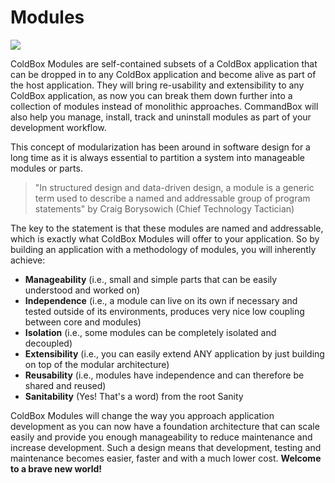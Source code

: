 # Modules

![](https://coldbox.ortusbooks.com/content/images/Modules.png)

ColdBox Modules are self-contained subsets of a ColdBox application that can be dropped in to any ColdBox application and become alive as part of the host application. They will bring re-usability and extensibility to any ColdBox application, as now you can break them down further into a collection of modules instead of monolithic approaches.  CommandBox will also help you manage, install, track and uninstall modules as part of your development workflow. 

This concept of modularization has been around in software design for a long time as it is always essential to partition a system into manageable modules or parts.

> "In structured design and data-driven design, a module is a generic term used to describe a named and addressable group of program statements" by Craig Borysowich (Chief Technology Tactician)

The key to the statement is that these modules are named and addressable, which is exactly what ColdBox Modules will offer to your application. So by building an application with a methodology of modules, you will inherently achieve:

* **Manageability** (i.e., small and simple parts that can be easily understood and worked on)
* **Independence** (i.e., a module can live on its own if necessary and tested outside of its environments, produces very nice low coupling between core and modules)
* **Isolation** (i.e., some modules can be completely isolated and decoupled)
* **Extensibility** (i.e., you can easily extend ANY application by just building on top of the modular architecture)
* **Reusability** (i.e., modules have independence and can therefore be shared and reused)
* **Sanitability** (Yes! That's a word) from the root Sanity

ColdBox Modules will change the way you approach application development as you can now have a foundation architecture that can scale easily and provide you enough manageability to reduce maintenance and increase development. Such a design means that development, testing and maintenance becomes easier, faster and with a much lower cost. **Welcome to a brave new world!**

